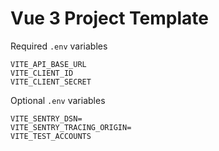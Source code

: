 # Vue 3 Project Template

Required `.env` variables

```
VITE_API_BASE_URL
VITE_CLIENT_ID
VITE_CLIENT_SECRET
```

Optional `.env` variables

```
VITE_SENTRY_DSN=
VITE_SENTRY_TRACING_ORIGIN=
VITE_TEST_ACCOUNTS
```
